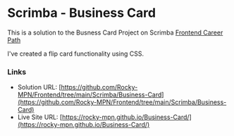 # Scrimba - Business Card

This is a solution to the Busness Card Project on Scrimba [Frontend Career Path](https://scrimba.com/learn/frontend)



I've created a flip card functionality using CSS.


### Links

- Solution URL: [https://github.com/Rocky-MPN/Frontend/tree/main/Scrimba/Business-Card](https://github.com/Rocky-MPN/Frontend/tree/main/Scrimba/Business-Card)
- Live Site URL: [https://rocky-mpn.github.io/Business-Card/](https://rocky-mpn.github.io/Business-Card/)




